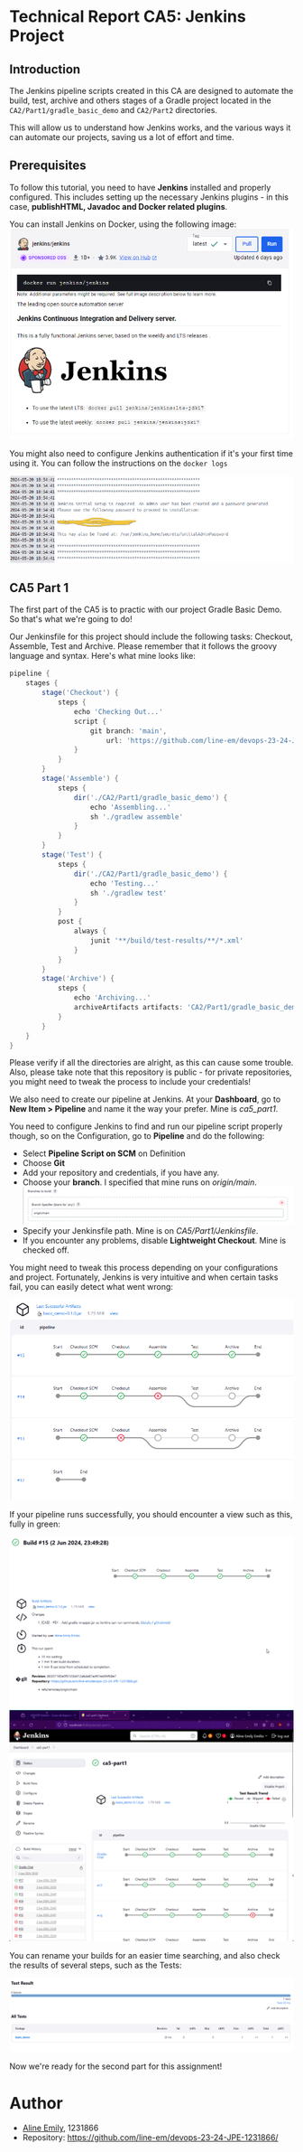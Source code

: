 # Technical Report CA5: Jenkins Project

## Introduction

The Jenkins pipeline scripts created in this CA are designed to automate the build, test, archive and others stages of a Gradle project located in the `CA2/Part1/gradle_basic_demo` and `CA2/Part2` directories.

This will allow us to understand how Jenkins works, and the various ways it can automate our projects, saving us a lot of effort and time.

## Prerequisites

To follow this tutorial, you need to have **Jenkins** installed and properly configured. This includes setting up the necessary Jenkins plugins - in this case, **publishHTML, Javadoc and Docker related plugins**.

You can install Jenkins on Docker, using the following image:
![Jenkins](images/jenkinsimage.png)

You might also need to configure Jenkins authentication if it's your first time using it. You can follow the instructions on the `docker logs`

![jenkins auth](images/jenkins_auth.png)

## CA5 Part 1

The first part of the CA5 is to practic with our project Gradle Basic Demo. So that's what we're going to do!

Our Jenkinsfile for this project should include the following tasks: Checkout, Assemble, Test and Archive. Please remember that it follows the groovy language and syntax. Here's what mine looks like:

```groovy
pipeline {
    stages {
        stage('Checkout') {
            steps {
                echo 'Checking Out...'
                script {
                    git branch: 'main',
                        url: 'https://github.com/line-em/devops-23-24-JPE-1231866.git'
                }
            }
        }
        stage('Assemble') {
            steps {
                dir('./CA2/Part1/gradle_basic_demo') {
                    echo 'Assembling...'
                    sh './gradlew assemble'
                }
            }
        }
        stage('Test') {
            steps {
                dir('./CA2/Part1/gradle_basic_demo') {
                    echo 'Testing...'
                    sh './gradlew test'
                }
            }
            post {
                always {
                    junit '**/build/test-results/**/*.xml'
                }
            }
        }
        stage('Archive') {
            steps {
                echo 'Archiving...'
                archiveArtifacts artifacts: 'CA2/Part1/gradle_basic_demo/build/**/*.jar', onlyIfSuccessful: true
            }
        }
    }
}
```

Please verify if all the directories are alright, as this can cause some trouble. Also, please take note that this repository is public - for private repositories, you might need to tweak the process to include your credentials!

We also need to create our pipeline at Jenkins. At your **Dashboard**, go to **New Item > Pipeline** and name it the way your prefer. Mine is *ca5_part1*.

You need to configure Jenkins to find and run our pipeline script properly though, so on the Configuration, go to **Pipeline** and do the following:

- Select **Pipeline Script on SCM** on Definition
- Choose **Git**
- Add your repository and credentials, if you have any.
- Choose your **branch**. I specified that mine runs on *origin/main*.
  ![alt text](images/pipeline_branch.png)
- Specify your Jenkinsfile path. Mine is on *CA5/Part1/Jenkinsfile*.
- If you encounter any problems, disable **Lightweight Checkout**. Mine is checked off.

You might need to tweak this process depending on your configurations and project. Fortunately, Jenkins is very intuitive and when certain tasks fail, you can easily detect what went wrong:

![alt text](images/part1_process.png)

If your pipeline runs successfully, you should encounter a view such as this, fully in green:

![alt text](images/part1_result.png)
![alt text](images/part1_result2.png)

You can rename your builds for an easier time searching, and also check the results of several steps, such as the Tests:

![alt text](images/part1_tests.png)

Now we're ready for the second part for this assignment!

# Author
- [Aline Emily](https://github.com/line-em), 1231866
- Repository: https://github.com/line-em/devops-23-24-JPE-1231866/